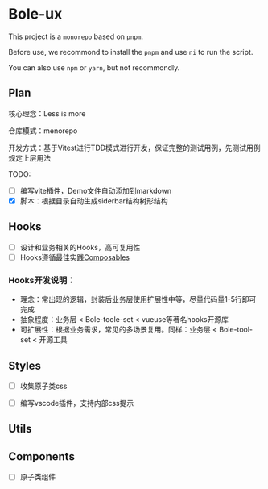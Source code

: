 # Bole-ux

This project is a `monorepo` based on `pnpm`.

Before use, we recommond to install the `pnpm` and use `ni` to run the script.

You can also use `npm` or `yarn`, but not recommondly.

## Plan

核心理念：Less is more

仓库模式：menorepo

开发方式：基于Vitest进行TDD模式进行开发，保证完整的测试用例，先测试用例规定上层用法

TODO:

- [ ] 编写vite插件，Demo文件自动添加到markdown
- [x] 脚本：根据目录自动生成siderbar结构树形结构

## Hooks 

- [ ] 设计和业务相关的Hooks，高可复用性
- [ ] Hooks遵循最佳实践[Composables](https://vuejs.org/guide/reusability/composables.html)

### Hooks开发说明：
- 理念：常出现的逻辑，封装后业务层使用扩展性中等，尽量代码量1-5行即可完成
- 抽象程度：业务层 < Bole-toole-set < vueuse等著名hooks开源库
- 可扩展性：根据业务需求，常见的多场景复用。同样：业务层 < Bole-tool-set < 开源工具

## Styles

- [ ] 收集原子类css
- [ ] 编写vscode插件，支持内部css提示


## Utils

## Components

- [ ] 原子类组件
